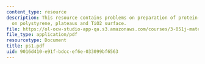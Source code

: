 ```yaml
---
content_type: resource
description: This resource contains problems on preparation of protein-resistant surfaces
  on polystyrene, plateaus and TiO2 surface.
file: https://ol-ocw-studio-app-qa.s3.amazonaws.com/courses/3-051j-materials-for-biomedical-applications-spring-2006/9016d410e91fbdccef6e033099bf6563_ps1.pdf
file_type: application/pdf
resourcetype: Document
title: ps1.pdf
uid: 9016d410-e91f-bdcc-ef6e-033099bf6563
---
```


